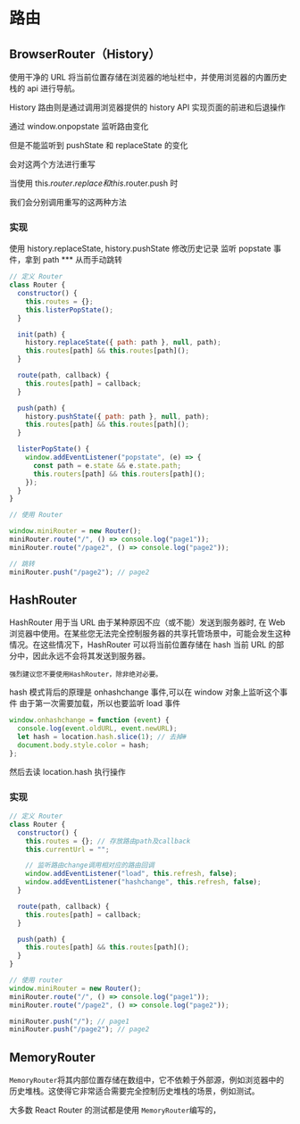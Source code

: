 # 路由

## BrowserRouter（History）

使用干净的 URL 将当前位置存储在浏览器的地址栏中，并使用浏览器的内置历史栈的 api 进行导航。

History 路由则是通过调用浏览器提供的 history API 实现页面的前进和后退操作

通过 window.onpopstate 监听路由变化

但是不能监听到 pushState 和 replaceState 的变化

会对这两个方法进行重写

当使用 this.$router.replace
和this.$router.push 时

我们会分别调用重写的这两种方法

### 实现

使用 history.replaceState, history.pushState 修改历史记录
监听 popstate 事件，拿到 path \*\*\* 从而手动跳转

```js
// 定义 Router
class Router {
  constructor() {
    this.routes = {};
    this.listerPopState();
  }

  init(path) {
    history.replaceState({ path: path }, null, path);
    this.routes[path] && this.routes[path]();
  }

  route(path, callback) {
    this.routes[path] = callback;
  }

  push(path) {
    history.pushState({ path: path }, null, path);
    this.routes[path] && this.routes[path]();
  }

  listerPopState() {
    window.addEventListener("popstate", (e) => {
      const path = e.state && e.state.path;
      this.routers[path] && this.routers[path]();
    });
  }
}

// 使用 Router

window.miniRouter = new Router();
miniRouter.route("/", () => console.log("page1"));
miniRouter.route("/page2", () => console.log("page2"));

// 跳转
miniRouter.push("/page2"); // page2
```

## HashRouter

HashRouter 用于当 URL 由于某种原因不应（或不能）发送到服务器时, 在 Web 浏览器中使用。在某些您无法完全控制服务器的共享托管场景中，可能会发生这种情况。在这些情况下，HashRouter 可以将当前位置存储在 hash 当前 URL 的部分中，因此永远不会将其发送到服务器。

```note
强烈建议您不要使用HashRouter，除非绝对必要。
```

hash 模式背后的原理是 onhashchange 事件,可以在 window 对象上监听这个事件
由于第一次需要加载，所以也要监听 load 事件

```js
window.onhashchange = function (event) {
  console.log(event.oldURL, event.newURL);
  let hash = location.hash.slice(1); // 去掉#
  document.body.style.color = hash;
};
```

然后去读 location.hash 执行操作

### 实现

```js
// 定义 Router
class Router {
  constructor() {
    this.routes = {}; // 存放路由path及callback
    this.currentUrl = "";

    // 监听路由change调用相对应的路由回调
    window.addEventListener("load", this.refresh, false);
    window.addEventListener("hashchange", this.refresh, false);
  }

  route(path, callback) {
    this.routes[path] = callback;
  }

  push(path) {
    this.routes[path] && this.routes[path]();
  }
}

// 使用 router
window.miniRouter = new Router();
miniRouter.route("/", () => console.log("page1"));
miniRouter.route("/page2", () => console.log("page2"));

miniRouter.push("/"); // page1
miniRouter.push("/page2"); // page2
```

## MemoryRouter

`MemoryRouter`将其内部位置存储在数组中，它不依赖于外部源，例如浏览器中的历史堆栈。这使得它非常适合需要完全控制历史堆栈的场景，例如测试。

大多数 React Router 的测试都是使用 `MemoryRouter`编写的，
